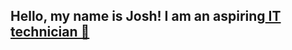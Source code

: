 ## Hello, my name is Josh! I am an aspiring<a href="https://www.linkedin.com/in/jgomez2126"> IT technician 👋</a>



